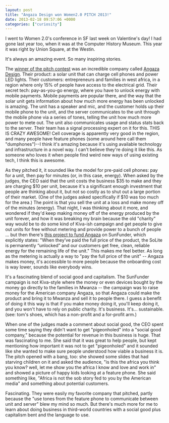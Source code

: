 ```yaml
---
layout: post
title: "Angaza Design won Women2.0 PITCH 2013!"
date: 2013-02-18 09:57:06 +0000
categories: ["curiosity"]
---
```


I went to Women 2.0's conference in SF last week on Valentine's day! I had gone last year too, when it was at the Computer History Museum. This year it was right by Union Square, at the Westin. 

It's always an amazing event. So many inspiring stories.

The [winner of the pitch contest](http://www.women2.com/angaza-design-founded-by-ceo-lesley-marincola-wins-women-2-0-pitch-sf-2013-startup-competition/) was an incredible company called [Angaza Design](http://www.angazadesign.com/). Their product: a solar unit that can charge cell phones and power LED lights. Their customers: entrepreneurs and families in west africa, in a region where only 15% of people have access to the electrical grid. Their secret tech: pay-as-you-go energy, where you have to unlock energy with mobile payments. Mobile payments are popular there, and the way that the solar unit gets information about how much more energy has been unlocked is amazing. The unit has a speaker and mic, and the customer holds up their mobile phone to the unit, and the server communicates to the unit through the mobile phone via a series of tones, telling the unit how much more power to mete out. The unit also communicates usage and status stats back to the server. Their team has a signal processing expert on it for this. THIS IS CRAZY AWESOME! Cell coverage is apparently very good in the region, and many people have feature phones (some around here call them "dumphones")--I think it's amazing because it's using available technology and infrastructure in a novel way. I can't believe they're doing it like this. As someone who loves it when people find weird new ways of using existing tech, I think this is awesome.

As they pitched it, it sounded like the model for pre-paid cell phones: pay for a unit, then pay for minutes (or, in this case, energy). When asked by the judges, the CEO said that the unit costs the business $35 to make and they are charging $10 per unit, because it's a significant enough investment that people are thinking about it, but not so costly as to shut out a large portion of their market. (One of the judges asked specifically if $10 was too much for the area.) The point is that you sell the unit at a loss and make money off of the minutes (energy). That night, I was thinking about it more, and wondered if they'd keep making money off of the energy produced by the unit forever, and how it was breaking my brain because the old "charity" way would be to do some kind of Kiva-ish campaign and get people to give out units for free without metering and provide power to a bunch of people ... but then there's [this project to fund Angaza](http://www.sunfunder.com/projects/view/31) on SunFunder, which explicitly states: "When they’ve paid the full price of the product, the SoLite is permanently “unlocked” and our customers get free, clean, reliable energy for the remaining life of the unit." This makes me feel better. As long as the metering is actually a way to "pay the full price of the unit" -- Angaza makes money, it's accessible to more people because the onboarding cost is way lower, sounds like everybody wins.

It's a fascinating blend of social good and capitalism. The SunFunder campaign is not Kiva-style where the money or even devices bought by the money go directly to the families in Mwanza -- the campaign was to raise money for the American company Angaza, so that Angaza could make the product and bring it to Mwanza and sell it to people there. I guess a benefit of doing it this way is that if you make money doing it, you'll keep doing it, and you won't have to rely on public charity. It's business. It's... sustainable. (see: tom's shoes, which has a non-profit and a for-profit arm.)

When one of the judges made a comment about social good, the CEO spent some time saying they didn't want to get "pigeonholed" into a "social good company," because the potential for revenue in this business is huge. That was fascinating to me. She said that it was great to help people, but kept mentioning how important it was not to get "pigeonholed" and it sounded like she wanted to make sure people understood how viable a business it is. The pitch opened with a bang, too: she showed some slides that had starving children on it and asked the audience, "is this the africa you think you know? well, let me show you the africa I know and love and work in" and showed a picture of happy kids looking at a feature phone. She said something like, "Africa is not the sob story fed to you by the American media" and something about potential customers. 

Fascinating. They were easily my favorite company that pitched, partly because the "use tones from the feature phone to communicate between unit and server" blew my mind so much. But there's much more for me to learn about doing business in third-world countries with a social good plus capitalism bent and the language to use.